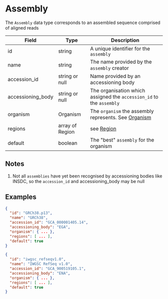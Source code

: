 # Assembly

The `Assembly` data type corresponds to an assembled sequence comprised of aligned reads

| Field             | Type                            | Description
|-------------------|---------------------------------|---------------------
| id                | string                          | A unique identifier for the `assembly`
| name              | string                          | The name provided by the `assembly` creator
| accession_id      | string or null                  | Name provided by an accessioning body
| accessioning_body | string or null                  | The organisation which assigned the `accession_id` to the `assembly`
| organism          | Organism                        | The `organism` the assembly represents.  See [Organism](./organism.md)
| regions           | array of Region                 | see [Region](./region.md)
| default           | boolean                         | The "best" `assembly` for the organism

## Notes
1. Not all `assemblies` have yet been recognised by accessioning bodies like INSDC, so the `accession_id` and accessioning_body may be null

## Examples
```json
{
  "id": "GRCh38.p13",
  "name": "GRCh38",
  "accession_id": "GCA_000001405.14",
  "accessioning_body": "EGA",
  "organism": { ... },
  "regions": [ ... ],
  "default": true
}
```

```json
{
  "id": "iwgsc_refseqv1.0",
  "name": "IWGSC RefSeq v1.0",
  "accession_id": "GCA_900519105.1",
  "accessioning_body": "ENA",
  "organism": { ... },
  "regions": [ ... ],
  "default": true
}
```
